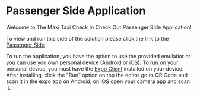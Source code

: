# Passenger Side Application
Welcome to The Maxi Taxi Check In Check Out Passenger Side Application!

To view and run this side of the solution please click the link to the [Passenger Side](https://snack.expo.io/@kingdzx/passenger-side)

To run the application, you have the option to use the provided emulatior or you can use you own personal device (Android or iOS). To run on your personal device, you must have the [Expo Client](https://expo.io/tools#client) installed on your device. After installing, click the "Run" option on top the editor go to QR Code and scan it in the expo app on Android, on iOS open your camera app and scan it.
